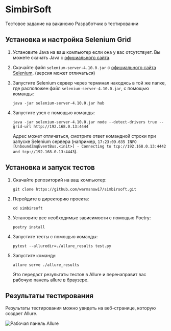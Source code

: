 # SimbirSoft

Тестовое задание на вакансию
Разработчик в тестировании

## Установка и настройка Selenium Grid

1. Установите Java на ваш компьютер если она у вас отсутствует. Вы можете скачать Java с [официального сайта](https://www.java.com/ru/download/).

2. Скачайте файл `selenium-server-4.10.0.jar` с [официального сайта Selenium](https://www.selenium.dev/downloads/). (версия может отличаться)

3. Запустите Selenium сервер через терминал находясь в той же папке, где расположен файл `selenium-server-4.10.0.jar`, с помощью команды:
    ```
    java -jar selenium-server-4.10.0.jar hub
    ```

4. Запустите узел с помощью команды:
    ```
    java -jar selenium-server-4.10.0.jar node --detect-drivers true --grid-url http://192.168.0.13:4444
    ```
    Адрес может отличаться, смотрите ответ командной строки при запуске Selenium сервера (например, `17:23:09.635 INFO [UnboundZmqEventBus.<init>] - Connecting to tcp://192.168.0.13:4442 and tcp://192.168.0.13:4443`).

## Установка и запуск тестов

1. Скачайте репозиторий на ваш компьютер:
    ```
    git clone https://github.com/warmsnow17/simbirsoft.git
    ```

2. Перейдите в директорию проекта:
    ```
    cd simbirsoft
    ```

3. Установите все необходимые зависимости с помощью Poetry:
    ```
    poetry install
    ```

4. Запустите тесты с помощью команды:
    ```
    pytest --alluredir=./allure_results test.py
    ```

5. Запустите команду:
    ```
    allure serve ./allure_results
    ```
    Это передаст результаты тестов в Allure и перенаправит вас рабочую панель allure в браузере.

## Результаты тестирования

Результаты тестирования можно увидеть на веб-странице, которую создает Allure.

![Рабочая панель Allure](/Users/user/PycharmProjects/simbirsoft/media/images/picture.png)
